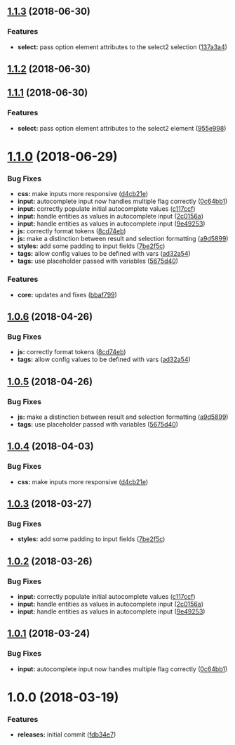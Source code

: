 <a name="1.1.3"></a>
## [1.1.3](https://github.com/hypeJunctionPro/Elgg3-hypeAutocomplete/compare/1.1.1...1.1.3) (2018-06-30)


### Features

* **select:** pass option element attributes to the select2 selection ([137a3a4](https://github.com/hypeJunctionPro/Elgg3-hypeAutocomplete/commit/137a3a4))



<a name="1.1.2"></a>
## [1.1.2](https://github.com/hypeJunctionPro/Elgg3-hypeAutocomplete/compare/1.1.1...1.1.2) (2018-06-30)



<a name="1.1.1"></a>
## [1.1.1](https://github.com/hypeJunctionPro/Elgg3-hypeAutocomplete/compare/1.1.0...1.1.1) (2018-06-30)


### Features

* **select:** pass option element attributes to the select2 element ([955e998](https://github.com/hypeJunctionPro/Elgg3-hypeAutocomplete/commit/955e998))



<a name="1.1.0"></a>
# [1.1.0](https://github.com/hypeJunctionPro/Elgg3-hypeAutocomplete/compare/1.0.0...1.1.0) (2018-06-29)


### Bug Fixes

* **css:** make inputs more responsive ([d4cb21e](https://github.com/hypeJunctionPro/Elgg3-hypeAutocomplete/commit/d4cb21e))
* **input:** autocomplete input now handles multiple flag correctly ([0c64bb1](https://github.com/hypeJunctionPro/Elgg3-hypeAutocomplete/commit/0c64bb1))
* **input:** correctly populate initial autocomplete values ([c117ccf](https://github.com/hypeJunctionPro/Elgg3-hypeAutocomplete/commit/c117ccf))
* **input:** handle entities as values in autocomplete input ([2c0156a](https://github.com/hypeJunctionPro/Elgg3-hypeAutocomplete/commit/2c0156a))
* **input:** handle entities as values in autocomplete input ([9e49253](https://github.com/hypeJunctionPro/Elgg3-hypeAutocomplete/commit/9e49253))
* **js:** correctly format tokens ([8cd74eb](https://github.com/hypeJunctionPro/Elgg3-hypeAutocomplete/commit/8cd74eb))
* **js:** make a distinction between result and selection formatting ([a9d5899](https://github.com/hypeJunctionPro/Elgg3-hypeAutocomplete/commit/a9d5899))
* **styles:** add some padding to input fields ([7be2f5c](https://github.com/hypeJunctionPro/Elgg3-hypeAutocomplete/commit/7be2f5c))
* **tags:** allow config values to be defined with vars ([ad32a54](https://github.com/hypeJunctionPro/Elgg3-hypeAutocomplete/commit/ad32a54))
* **tags:** use placeholder passed with variables ([5675d40](https://github.com/hypeJunctionPro/Elgg3-hypeAutocomplete/commit/5675d40))


### Features

* **core:** updates and fixes ([bbaf799](https://github.com/hypeJunctionPro/Elgg3-hypeAutocomplete/commit/bbaf799))



<a name="1.0.6"></a>
## [1.0.6](https://github.com/hypeJunctionPro/Elgg3-hypeAutocomplete/compare/1.0.5...1.0.6) (2018-04-26)


### Bug Fixes

* **js:** correctly format tokens ([8cd74eb](https://github.com/hypeJunctionPro/Elgg3-hypeAutocomplete/commit/8cd74eb))
* **tags:** allow config values to be defined with vars ([ad32a54](https://github.com/hypeJunctionPro/Elgg3-hypeAutocomplete/commit/ad32a54))



<a name="1.0.5"></a>
## [1.0.5](https://github.com/hypeJunctionPro/Elgg3-hypeAutocomplete/compare/1.0.4...1.0.5) (2018-04-26)


### Bug Fixes

* **js:** make a distinction between result and selection formatting ([a9d5899](https://github.com/hypeJunctionPro/Elgg3-hypeAutocomplete/commit/a9d5899))
* **tags:** use placeholder passed with variables ([5675d40](https://github.com/hypeJunctionPro/Elgg3-hypeAutocomplete/commit/5675d40))



<a name="1.0.4"></a>
## [1.0.4](https://github.com/hypeJunctionPro/Elgg3-hypeAutocomplete/compare/1.0.3...1.0.4) (2018-04-03)


### Bug Fixes

* **css:** make inputs more responsive ([d4cb21e](https://github.com/hypeJunctionPro/Elgg3-hypeAutocomplete/commit/d4cb21e))



<a name="1.0.3"></a>
## [1.0.3](https://github.com/hypeJunctionPro/Elgg3-hypeAutocomplete/compare/1.0.2...1.0.3) (2018-03-27)


### Bug Fixes

* **styles:** add some padding to input fields ([7be2f5c](https://github.com/hypeJunctionPro/Elgg3-hypeAutocomplete/commit/7be2f5c))



<a name="1.0.2"></a>
## [1.0.2](https://github.com/hypeJunctionPro/Elgg3-hypeAutocomplete/compare/1.0.1...1.0.2) (2018-03-26)


### Bug Fixes

* **input:** correctly populate initial autocomplete values ([c117ccf](https://github.com/hypeJunctionPro/Elgg3-hypeAutocomplete/commit/c117ccf))
* **input:** handle entities as values in autocomplete input ([2c0156a](https://github.com/hypeJunctionPro/Elgg3-hypeAutocomplete/commit/2c0156a))
* **input:** handle entities as values in autocomplete input ([9e49253](https://github.com/hypeJunctionPro/Elgg3-hypeAutocomplete/commit/9e49253))



<a name="1.0.1"></a>
## [1.0.1](https://github.com/hypeJunctionPro/Elgg3-hypeAutocomplete/compare/1.0.0...1.0.1) (2018-03-24)


### Bug Fixes

* **input:** autocomplete input now handles multiple flag correctly ([0c64bb1](https://github.com/hypeJunctionPro/Elgg3-hypeAutocomplete/commit/0c64bb1))



<a name="1.0.0"></a>
# 1.0.0 (2018-03-19)


### Features

* **releases:** initial commit ([fdb34e7](https://github.com/hypeJunctionPro/Elgg3-hypeAutocomplete/commit/fdb34e7))



